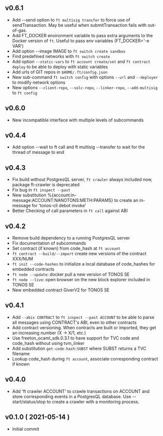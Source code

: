 
## v0.6.1
* Add --send option to `ft multisig transfer` to force use of sendTransaction.
  May be useful when submitTransaction fails with out-of-gas.
* Add FT_DOCKER environment variable to pass extra arguments to the
  Docker version of `ft`. Useful to pass env variables (FT_DOCKER='-e VAR')
* Add option --image IMAGE to `ft switch create sandbox`
* Find predefined networks with `ft switch create`
* Add option `--static-vars` to `ft account create/set` and `ft contract deploy`
  to be able to deploy with static variables
* Add urls of GIT repos in `$HOME/.ft/config.json`
* New sub-command `ft switch config` with options `--url` and `--deployer` to
  modify network options
* New options `--client-repo`, `--solc-repo`, `--linker-repo`, `--add-multisig`
   to `ft config`

## v0.6.0
* New incompatible interface with multiple levels of subcommands

## v0.4.4

* Add option --wait to ft call and ft multisig --transfer to wait for the
  thread of message to end

## v0.4.3

* Fix build without PostgresQL server, `ft crawler` always included now,
  package ft-crawler is deprecated
* Fix bug in `ft inspect --past`
* New substitution %{account:in-message:ACCOUNT:NANOTONS:METH:PARAMS}
  to create an in-message for 'tonos-cli debot invoke'
* Better Checking of call parameters in `ft call` against ABI

## v0.4.2

* Remove build dependency to a running PostgresQL server
* Fix documentation of subcommands
* Set contract (if known) from code_hash at `ft account`
* `ft contract --build/--import` create new versions of the contract XXX/NUM
* `ft init --code-hashes` to initialize a local database of code_hashes
    for embedded contracts
* `ft node --update`: docker pull a new version of TONOS SE
* `ft node --live`: open browser on the new block explorer included in TONOS SE
* New embedded contract GiverV2 for TONOS SE

## v0.4.1

* Add `--abis CONTRACT` to `ft inspect --past ACCOUNT` to be able to parse
  all messages using CONTRACT's ABI, even to other contracts
* Add contract versioning. When contracts are built or imported, they get
  an increasing number (X -> X/1, etc.)
* Use freeton_ocaml_sdk.0.3.1 to have support for TVC code and code_hash
   without using tvm_linker
* Add substitution `get-code-hash:SUBST` where SUBST returns a TVC filename
* Lookup code_hash during `ft account`, associate corresponding contract
  if known

## v0.4.0

* Add 'ft crawler ACCOUNT' to crawle transactions on ACCOUNT and store
  corresponding events in a PostgresQL database. Use --start/status/stop
  to create a crawler with a monitoring process.

## v0.1.0 ( 2021-05-14 )

* Initial commit
